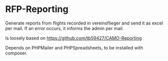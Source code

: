 # RFP-Reporting
Generate reports from flights recorded in vereinsflieger and send it as excel per mail. If an error occurs, it informs the admin per mail.

Is loosely based on https://github.com/tb59427/CAMO-Reporting

Depends on PHPMailer and PHPSpreadsheets, to be installed with composer.